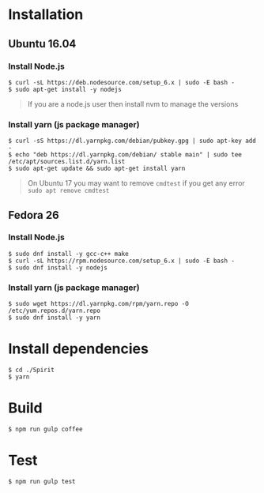 # Installation

## Ubuntu 16.04

### Install Node.js

```
$ curl -sL https://deb.nodesource.com/setup_6.x | sudo -E bash -
$ sudo apt-get install -y nodejs
```

> If you are a node.js user then install nvm to manage the versions

### Install yarn (js package manager)

```
$ curl -sS https://dl.yarnpkg.com/debian/pubkey.gpg | sudo apt-key add -
$ echo "deb https://dl.yarnpkg.com/debian/ stable main" | sudo tee /etc/apt/sources.list.d/yarn.list
$ sudo apt-get update && sudo apt-get install yarn
```

> On Ubuntu 17 you may want to remove `cmdtest` if you get any error `sudo apt remove cmdtest`

## Fedora 26

### Install Node.js

```
$ sudo dnf install -y gcc-c++ make
$ curl -sL https://rpm.nodesource.com/setup_6.x | sudo -E bash -
$ sudo dnf install -y nodejs
```

### Install yarn (js package manager)

```
$ sudo wget https://dl.yarnpkg.com/rpm/yarn.repo -O /etc/yum.repos.d/yarn.repo
$ sudo dnf install -y yarn
```

# Install dependencies

```
$ cd ./Spirit
$ yarn
```

# Build

```
$ npm run gulp coffee
```

# Test

```
$ npm run gulp test
```
